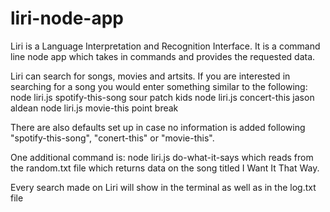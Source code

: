 # liri-node-app

Liri is a Language Interpretation and Recognition Interface.  It is a command line node app which takes in commands and provides the requested data.

Liri can search for songs, movies and artsits.  If you are interested in searching for a song you would enter something similar to the following:
node liri.js spotify-this-song sour patch kids
node liri.js concert-this jason aldean
node liri.js movie-this point break

There are also defaults set up in case no information is added following "spotify-this-song", "conert-this" or "movie-this".

One additional command is: node liri.js do-what-it-says which reads from the random.txt file which returns data on the song titled I Want It That Way.

Every search made on Liri will show in the terminal as well as in the log.txt file